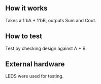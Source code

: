 <!---

This file is used to generate your project datasheet. Please fill in the information below and delete any unused
sections.

You can also include images in this folder and reference them in the markdown. Each image must be less than
512 kb in size, and the combined size of all images must be less than 1 MB.
-->

## How it works

Takes a 1'bA + 1'bB, outputs Sum and Cout.

## How to test

Test by checking design against A + B.

## External hardware

LEDS were used for testing.
